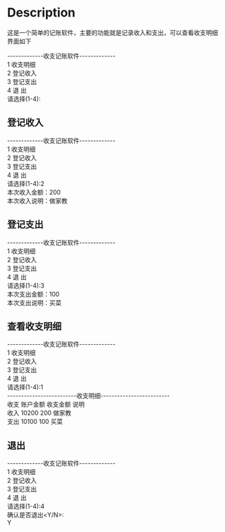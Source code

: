 # Description
这是一个简单的记账软件，主要的功能就是记录收入和支出，可以查看收支明细
界面如下

-------------收支记账软件-------------  
             1 收支明细  
             2 登记收入  
             3 登记支出  
             4 退   出  
             请选择(1-4):  
             
             
## 登记收入
-------------收支记账软件-------------  
             1 收支明细  
             2 登记收入  
             3 登记支出  
             4 退   出  
             请选择(1-4):2  
本次收入金额：200   
本次收入说明：做家教  

## 登记支出
-------------收支记账软件-------------  
             1 收支明细  
             2 登记收入  
             3 登记支出  
             4 退   出  
             请选择(1-4):3  
本次支出金额：100  
本次支出说明：买菜  

## 查看收支明细
-------------收支记账软件-------------  
             1 收支明细  
             2 登记收入  
             3 登记支出  
             4 退   出  
             请选择(1-4):1  
-------------------------收支明细-------------------------  
收支		账户金额	收支金额	说明  
收入		10200		200		   做家教  
支出		10100		100		   买菜  

## 退出  
-------------收支记账软件-------------  
             1 收支明细  
             2 登记收入  
             3 登记支出   
             4 退   出  
             请选择(1-4):4  
确认是否退出<Y/N>:   
Y   
